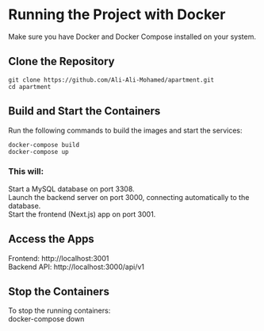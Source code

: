 # Running the Project with Docker
Make sure you have Docker and Docker Compose installed on your system.

## Clone the Repository
`git clone https://github.com/Ali-Ali-Mohamed/apartment.git`  
`cd apartment`

## Build and Start the Containers
Run the following commands to build the images and start the services:

`docker-compose build`  
`docker-compose up`

### This will:
Start a MySQL database on port 3308.  
Launch the backend server on port 3000, connecting automatically to the database.  
Start the frontend (Next.js) app on port 3001.  

## Access the Apps
Frontend: http://localhost:3001  
Backend API: http://localhost:3000/api/v1  

## Stop the Containers
To stop the running containers:  
docker-compose down
